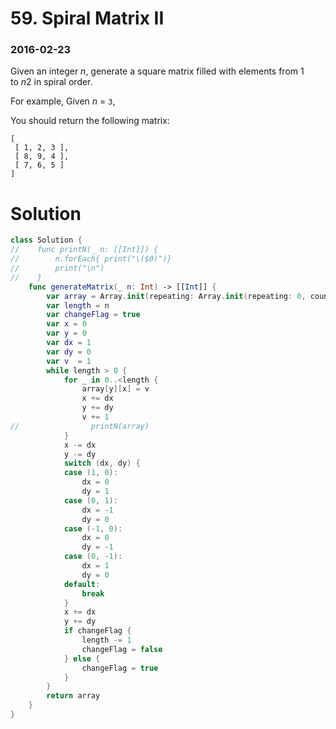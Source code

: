 # 59. Spiral Matrix II

### 2016-02-23

Given an integer *n*, generate a square matrix filled with elements from 1 to *n*2 in spiral order.

For example,
Given *n* = `3`,

You should return the following matrix:

```
[
 [ 1, 2, 3 ],
 [ 8, 9, 4 ],
 [ 7, 6, 5 ]
]
```



# Solution

```swift
class Solution {
//    func printN(_ n: [[Int]]) {
//        n.forEach{ print("\($0)")}
//        print("\n")
//    }
    func generateMatrix(_ n: Int) -> [[Int]] {
        var array = Array.init(repeating: Array.init(repeating: 0, count: n), count: n)
        var length = n
        var changeFlag = true
        var x = 0
        var y = 0
        var dx = 1
        var dy = 0
        var v  = 1
        while length > 0 {
            for _ in 0..<length {
                array[y][x] = v
                x += dx
                y += dy
                v += 1
//                printN(array)
            }
            x -= dx
            y -= dy
            switch (dx, dy) {
            case (1, 0):
                dx = 0
                dy = 1
            case (0, 1):
                dx = -1
                dy = 0
            case (-1, 0):
                dx = 0
                dy = -1
            case (0, -1):
                dx = 1
                dy = 0
            default:
                break
            }
            x += dx
            y += dy
            if changeFlag {
                length -= 1
                changeFlag = false
            } else {
                changeFlag = true
            }
        }
        return array
    }
}
```

